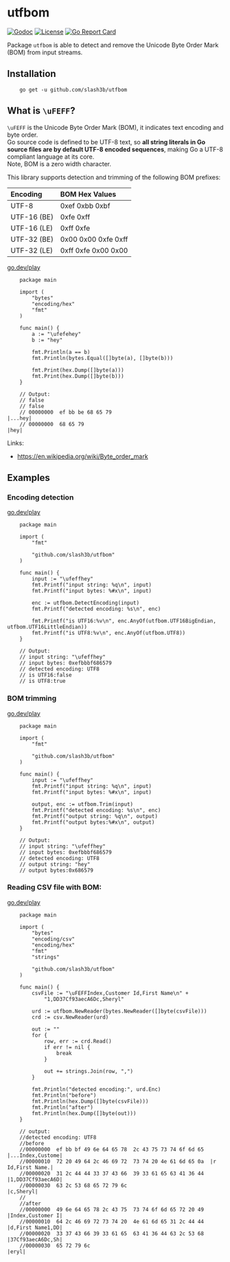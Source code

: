 # utfbom
[![Godoc](https://godoc.org/github.com/slash3b/utfbom?status.png)](https://godoc.org/github.com/slash3b/utfbom) 
[![License](https://img.shields.io/:license-apache-blue.svg)](https://opensource.org/licenses/Apache-2.0) 
[![Go Report Card](https://goreportcard.com/badge/github.com/slash3b/utfbom)](https://goreportcard.com/report/github.com/slash3b/utfbom) 

Package `utfbom` is able to detect and remove the Unicode Byte Order Mark (BOM) from input streams.

## Installation
```shell
    go get -u github.com/slash3b/utfbom
```

## What is `\uFEFF`?
`\uFEFF` is the Unicode Byte Order Mark (BOM), it indicates text encoding and byte order.  
Go source code is defined to be UTF-8 text, so **all string literals in Go source files are by default UTF-8 encoded sequences**, making Go a UTF-8 compliant language at its core.   
Note, BOM is a zero width character.

This library supports detection and trimming of the following BOM prefixes:

| Encoding         | BOM Hex Values               |
|:-----------------|:-----------------------------|
| UTF-8            | 0xef 0xbb 0xbf               |
| UTF-16 (BE)      | 0xfe 0xff                    |
| UTF-16 (LE)      | 0xff 0xfe                    |
| UTF-32 (BE)      | 0x00 0x00 0xfe 0xff          |
| UTF-32 (LE)      | 0xff 0xfe 0x00 0x00          |

[go.dev/play](https://go.dev/play/p/-VVI1k8UEnI)

```golang
    package main

    import (
        "bytes"
        "encoding/hex"
        "fmt"
    )

    func main() {
        a := "\ufefehey"
        b := "hey"

        fmt.Println(a == b)
        fmt.Println(bytes.Equal([]byte(a), []byte(b)))

        fmt.Print(hex.Dump([]byte(a)))
        fmt.Print(hex.Dump([]byte(b)))
    }

    // Output:
    // false
    // false
    // 00000000  ef bb be 68 65 79                                 |...hey|
    // 00000000  68 65 79                                          |hey|
```

Links:
- https://en.wikipedia.org/wiki/Byte_order_mark

## Examples

### Encoding detection
[go.dev/play](https://go.dev/play/p/yjj__F_fcEE)
```golang
    package main

    import (
        "fmt"

        "github.com/slash3b/utfbom"
    )

    func main() {
        input := "\ufeffhey"
        fmt.Printf("input string: %q\n", input)
        fmt.Printf("input bytes: %#x\n", input)

        enc := utfbom.DetectEncoding(input)
        fmt.Printf("detected encoding: %s\n", enc)

        fmt.Printf("is UTF16:%v\n", enc.AnyOf(utfbom.UTF16BigEndian, utfbom.UTF16LittleEndian))
        fmt.Printf("is UTF8:%v\n", enc.AnyOf(utfbom.UTF8))
    }

    // Output: 
    // input string: "\ufeffhey"
    // input bytes: 0xefbbbf686579
    // detected encoding: UTF8
    // is UTF16:false
    // is UTF8:true
```

### BOM trimming
[go.dev/play](https://go.dev/play/p/lAp1A-42qJN)
```golang
    package main

    import (
        "fmt"

        "github.com/slash3b/utfbom"
    )

    func main() {
        input := "\ufeffhey"
        fmt.Printf("input string: %q\n", input)
        fmt.Printf("input bytes: %#x\n", input)

		output, enc := utfbom.Trim(input)
		fmt.Printf("detected encoding: %s\n", enc)
		fmt.Printf("output string: %q\n", output)
		fmt.Printf("output bytes:%#x\n", output)
	}

    // Output: 
    // input string: "\ufeffhey"
    // input bytes: 0xefbbbf686579
    // detected encoding: UTF8
    // output string: "hey"
    // output bytes:0x686579
```

### Reading CSV file with BOM:
[go.dev/play](https://go.dev/play/p/aWOq-0GKQY7)
```golang
    package main

    import (
        "bytes"
        "encoding/csv"
        "encoding/hex"
        "fmt"
        "strings"

        "github.com/slash3b/utfbom"
    )

    func main() {
        csvFile := "\uFEFFIndex,Customer Id,First Name\n" +
            "1,DD37Cf93aecA6Dc,Sheryl"

        urd := utfbom.NewReader(bytes.NewReader([]byte(csvFile)))
        crd := csv.NewReader(urd)

        out := ""
        for {
            row, err := crd.Read()
            if err != nil {
                break
            }

            out += strings.Join(row, ",")
        }

        fmt.Println("detected encoding:", urd.Enc)
        fmt.Println("before")
        fmt.Println(hex.Dump([]byte(csvFile)))
        fmt.Println("after")
        fmt.Println(hex.Dump([]byte(out)))
    }

	// output:
	//detected encoding: UTF8
	//before
	//00000000  ef bb bf 49 6e 64 65 78  2c 43 75 73 74 6f 6d 65  |...Index,Custome|
	//00000010  72 20 49 64 2c 46 69 72  73 74 20 4e 61 6d 65 0a  |r Id,First Name.|
	//00000020  31 2c 44 44 33 37 43 66  39 33 61 65 63 41 36 44  |1,DD37Cf93aecA6D|
	//00000030  63 2c 53 68 65 72 79 6c                           |c,Sheryl|
	//
	//after
	//00000000  49 6e 64 65 78 2c 43 75  73 74 6f 6d 65 72 20 49  |Index,Customer I|
	//00000010  64 2c 46 69 72 73 74 20  4e 61 6d 65 31 2c 44 44  |d,First Name1,DD|
	//00000020  33 37 43 66 39 33 61 65  63 41 36 44 63 2c 53 68  |37Cf93aecA6Dc,Sh|
	//00000030  65 72 79 6c                                       |eryl|
```
